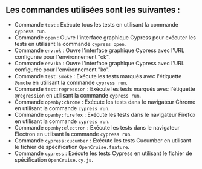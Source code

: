 
## Les commandes  utilisées sont les suivantes :

- Commande `test` : Exécute tous les tests en utilisant la commande `cypress run`.
- Commande `open` : Ouvre l'interface graphique Cypress pour exécuter les tests en utilisant la commande `cypress open`.
- Commande `env:ok` : Ouvre l'interface graphique Cypress avec l'URL configurée pour l'environnement "ok".
- Commande `env:ko` : Ouvre l'interface graphique Cypress avec l'URL configurée pour l'environnement "ko".
- Commande `test:smoke` : Exécute les tests marqués avec l'étiquette `@smoke` en utilisant la commande `cypress run`.
- Commande `test:regression` : Exécute les tests marqués avec l'étiquette `@regression` en utilisant la commande `cypress run`.
- Commande `openby:chrome` : Exécute les tests dans le navigateur Chrome en utilisant la commande `cypress run`.
- Commande `openby:firefox` : Exécute les tests dans le navigateur Firefox en utilisant la commande `cypress run`.
- Commande `openby:electron` : Exécute les tests dans le navigateur Electron en utilisant la commande `cypress run`.
- Commande `cypress:cucumber` : Exécute les tests Cucumber en utilisant le fichier de spécification `OpenCruise.feature`.
- Commande `cypress` : Exécute les tests Cypress en utilisant le fichier de spécification `OpenCruise.cy.js`.
